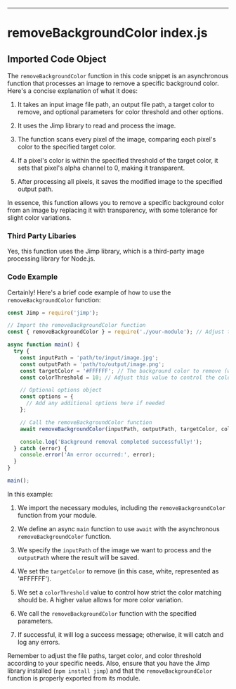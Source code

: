 

  
---
# removeBackgroundColor index.js
## Imported Code Object
The `removeBackgroundColor` function in this code snippet is an asynchronous function that processes an image to remove a specific background color. Here's a concise explanation of what it does:

1. It takes an input image file path, an output file path, a target color to remove, and optional parameters for color threshold and other options.

2. It uses the Jimp library to read and process the image.

3. The function scans every pixel of the image, comparing each pixel's color to the specified target color.

4. If a pixel's color is within the specified threshold of the target color, it sets that pixel's alpha channel to 0, making it transparent.

5. After processing all pixels, it saves the modified image to the specified output path.

In essence, this function allows you to remove a specific background color from an image by replacing it with transparency, with some tolerance for slight color variations.

### Third Party Libaries

Yes, this function uses the Jimp library, which is a third-party image processing library for Node.js.

### Code Example

Certainly! Here's a brief code example of how to use the `removeBackgroundColor` function:

```javascript
const Jimp = require('jimp');

// Import the removeBackgroundColor function
const { removeBackgroundColor } = require('./your-module'); // Adjust the path as needed

async function main() {
  try {
    const inputPath = 'path/to/input/image.jpg';
    const outputPath = 'path/to/output/image.png';
    const targetColor = '#FFFFFF'; // The background color to remove (white in this case)
    const colorThreshold = 10; // Adjust this value to control the color matching sensitivity

    // Optional options object
    const options = {
      // Add any additional options here if needed
    };

    // Call the removeBackgroundColor function
    await removeBackgroundColor(inputPath, outputPath, targetColor, colorThreshold, options);

    console.log('Background removal completed successfully!');
  } catch (error) {
    console.error('An error occurred:', error);
  }
}

main();
```

In this example:

1. We import the necessary modules, including the `removeBackgroundColor` function from your module.

2. We define an async `main` function to use `await` with the asynchronous `removeBackgroundColor` function.

3. We specify the `inputPath` of the image we want to process and the `outputPath` where the result will be saved.

4. We set the `targetColor` to remove (in this case, white, represented as '#FFFFFF').

5. We set a `colorThreshold` value to control how strict the color matching should be. A higher value allows for more color variation.

6. We call the `removeBackgroundColor` function with the specified parameters.

7. If successful, it will log a success message; otherwise, it will catch and log any errors.

Remember to adjust the file paths, target color, and color threshold according to your specific needs. Also, ensure that you have the Jimp library installed (`npm install jimp`) and that the `removeBackgroundColor` function is properly exported from its module.


  